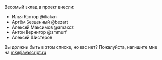 Весомый вклад в проект внесли:

<ul>
<li>Илья Кантор @iliakan</li>
<li>Артём Безценный @bezart</li>
<li>Алексей Максимов @amaxcz</li>
<li>Антон Вернигор @smmurf</li>
<li>Алексей Шистеров</li>
</ul>

Вы должны быть в этом списке, но вас нет? Пожалуйста, напишите мне на mk@javascript.ru